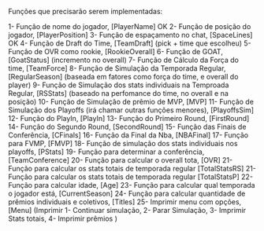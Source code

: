 Funções que precisarão serem implementadas:

1- Função de nome do jogador, [PlayerName] OK
2- Função de posição do jogador, [PlayerPosition]
3- Função de espaçamento no chat, [SpaceLines] OK
4- Função de Draft do Time, [TeamDraft] (pick + time que escolheu)
5- Função de OVR como rookie, [RookieOverall]
6- Função de GOAT, [GoatStatus] (incremento no overall)
7- Função de Cálculo da Força do time, [TeamForce]
8- Função de Simulação da Temporada Regular, [RegularSeason] (baseada em fatores como força do time, e overall do player)
9- Função de Simulação dos stats individuais na Temproada Regular, [RSStats] (baseado na perfomance do time, no overall e na posição)
10- Função de Simulação de prêmio de MVP, [MVP]
11- Função de Simulação dos Playoffs (irá chamar outras funções menores), [PlayoffsSim]
12- Função do PlayIn, [PlayIn]
13- Função do Primeiro Round, [FirstRound]
14- Função do Segundo Round, [SecondRound]
15- Função das Finais de Conferência, [CFinals]
16- Função da Final da Nba, [NBAFinal]
17- Função para FVMP, [FMVP]
18- Função de simulação dos stats individuais nos playoffs, [PStats]
19- Função para determinar a conferência, [TeamConference]
20- Função para calcular o overall tota, [OVR]
21- Função para calcular os stats totais de temporada regular [TotalStatsRS]
21- Função para calcular os stats totais de temporada regular [TotalStatsP]
22- Função para calcular idade, [Age]
23- Função para calcular qual temporada o jogador está, [CurrentSeason]
24- Função para calcular quantidade de prêmios individuais e coletivos, [Titles]
25- Imprimir menu com opções, [Menu] (Imprimir 1- Continuar simulação, 2- Parar Simulação, 3- Imprimir Stats totais, 4- Imprimir prêmios )